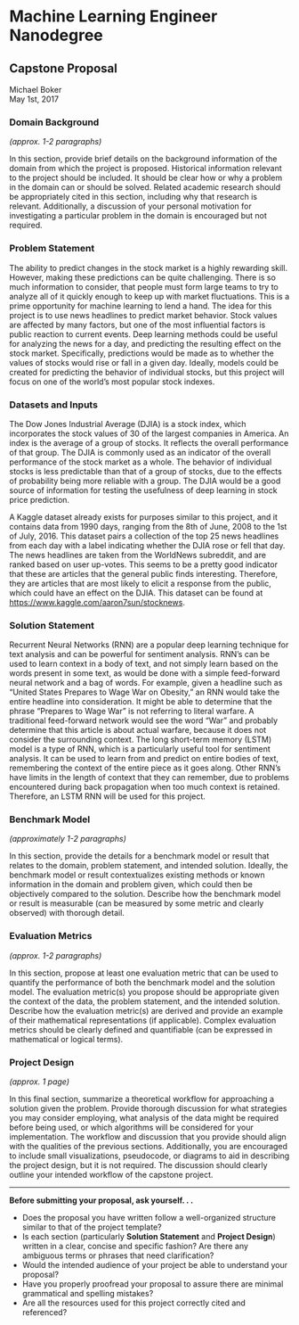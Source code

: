 # Machine Learning Engineer Nanodegree
## Capstone Proposal
Michael Boker  
May 1st, 2017

### Domain Background
_(approx. 1-2 paragraphs)_

In this section, provide brief details on the background information of the domain from which the project is proposed. Historical information relevant to the project should be included. It should be clear how or why a problem in the domain can or should be solved. Related academic research should be appropriately cited in this section, including why that research is relevant. Additionally, a discussion of your personal motivation for investigating a particular problem in the domain is encouraged but not required.

### Problem Statement

The ability to predict changes in the stock market is a highly rewarding skill.  However, making these predictions can be quite challenging.  There is so much information to consider, that people must form large teams to try to analyze all of it quickly enough to keep up with market fluctuations.  This is a prime opportunity for machine learning to lend a hand.  The idea for this project is to use news headlines to predict market behavior.  Stock values are affected by many factors, but one of the most influential factors is public reaction to current events.  Deep learning methods could be useful for analyzing the news for a day, and predicting the resulting effect on the stock market.  Specifically, predictions would be made as to whether the values of stocks would rise or fall in a given day.  Ideally, models could be created for predicting the behavior of individual stocks, but this project will focus on one of the world’s most popular stock indexes. 

### Datasets and Inputs

The Dow Jones Industrial Average (DJIA) is a stock index, which incorporates the stock values of 30 of the largest companies in America.  An index is the average of a group of stocks.  It reflects the overall performance of that group.  The DJIA is commonly used as an indicator of the overall performance of the stock market as a whole.  The behavior of individual stocks is less predictable than that of a group of stocks, due to the effects of probability being more reliable with a group.  The DJIA would be a good source of information for testing the usefulness of deep learning in stock price prediction.  
	
A Kaggle dataset already exists for purposes similar to this project, and it contains data from 1990 days, ranging from the 8th of June, 2008 to the 1st of July, 2016.  This dataset pairs a collection of the top 25 news headlines from each day with a label indicating whether the DJIA rose or fell that day.  The news headlines are taken from the WorldNews subreddit, and are ranked based on user up-votes.  This seems to be a pretty good indicator that these are articles that the general public finds interesting.  Therefore, they are articles that are most likely to elicit a response from the public, which could have an effect on the DJIA.  This dataset can be found at https://www.kaggle.com/aaron7sun/stocknews.

### Solution Statement

Recurrent Neural Networks (RNN) are a popular deep learning technique for text analysis and can be powerful for sentiment analysis.  RNN’s can be used to learn context in a body of text, and not simply learn based on the words present in some text, as would be done with a simple feed-forward neural network and a bag of words.  For example, given a headline such as “United States Prepares to Wage War on Obesity,” an RNN would take the entire headline into consideration.  It might be able to determine that the phrase “Prepares to Wage War” is not referring to literal warfare.  A traditional feed-forward network would see the word “War” and probably determine that this article is about actual warfare, because it does not consider the surrounding context.  The long short-term memory (LSTM) model is a type of RNN, which is a particularly useful tool for sentiment analysis.  It can be used to learn from and predict on entire bodies of text, remembering the context of the entire piece as it goes along.  Other RNN’s have limits in the length of context that they can remember, due to problems encountered during back propagation when too much context is retained.  Therefore, an LSTM RNN will be used for this project.

### Benchmark Model
_(approximately 1-2 paragraphs)_

In this section, provide the details for a benchmark model or result that relates to the domain, problem statement, and intended solution. Ideally, the benchmark model or result contextualizes existing methods or known information in the domain and problem given, which could then be objectively compared to the solution. Describe how the benchmark model or result is measurable (can be measured by some metric and clearly observed) with thorough detail.

### Evaluation Metrics
_(approx. 1-2 paragraphs)_

In this section, propose at least one evaluation metric that can be used to quantify the performance of both the benchmark model and the solution model. The evaluation metric(s) you propose should be appropriate given the context of the data, the problem statement, and the intended solution. Describe how the evaluation metric(s) are derived and provide an example of their mathematical representations (if applicable). Complex evaluation metrics should be clearly defined and quantifiable (can be expressed in mathematical or logical terms).

### Project Design
_(approx. 1 page)_

In this final section, summarize a theoretical workflow for approaching a solution given the problem. Provide thorough discussion for what strategies you may consider employing, what analysis of the data might be required before being used, or which algorithms will be considered for your implementation. The workflow and discussion that you provide should align with the qualities of the previous sections. Additionally, you are encouraged to include small visualizations, pseudocode, or diagrams to aid in describing the project design, but it is not required. The discussion should clearly outline your intended workflow of the capstone project.

-----------

**Before submitting your proposal, ask yourself. . .**

- Does the proposal you have written follow a well-organized structure similar to that of the project template?
- Is each section (particularly **Solution Statement** and **Project Design**) written in a clear, concise and specific fashion? Are there any ambiguous terms or phrases that need clarification?
- Would the intended audience of your project be able to understand your proposal?
- Have you properly proofread your proposal to assure there are minimal grammatical and spelling mistakes?
- Are all the resources used for this project correctly cited and referenced?
